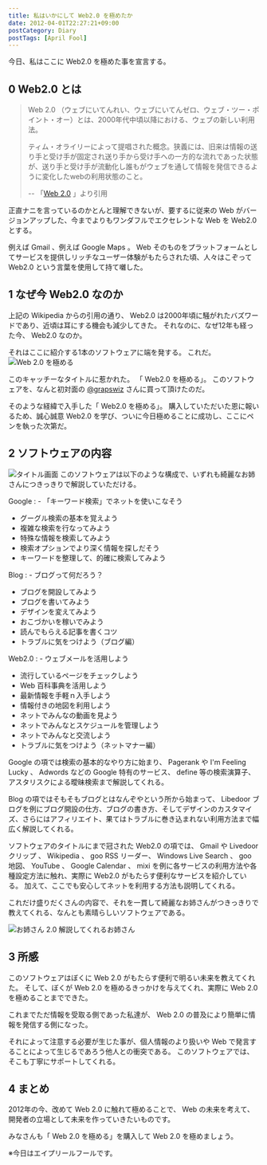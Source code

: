 ```yaml
---
title: 私はいかにして Web2.0 を極めたか
date: 2012-04-01T22:27:21+09:00
postCategory: Diary
postTags: [April Fool]
---
```


今日、私はここに Web2.0 を極めた事を宣言する。

## 0 Web2.0 とは

> Web 2.0 （ウェブにいてんれい、ウェブにいてんゼロ、ウェブ・ツー・ポイント・オー）とは、2000年代中頃以降における、ウェブの新しい利用法。
>
> ティム・オライリーによって提唱された概念。狭義には、旧来は情報の送り手と受け手が固定され送り手から受け手への一方的な流れであった状態が、送り手と受け手が流動化し誰もがウェブを通して情報を発信できるように変化したwebの利用状態のこと。
>
> -- 「[Web 2.0](http://ja.wikipedia.org/wiki/Web%202.0) 」より引用

正直ナニを言っているのかとんと理解できないが、要するに従来の Web がバージョンアップした、今までよりもワンダフルでエクセレントな Web を Web2.0 とする。

例えば Gmail 、例えば Google Maps 。
Web そのものをプラットフォームとしてサービスを提供しリッチなユーザー体験がもたらされた頃、人々はこぞって Web2.0 という言葉を使用して持て囃した。

## 1 なぜ今 Web2.0 なのか

上記の Wikipedia からの引用の通り、 Web2.0 は2000年頃に騒がれたバズワードであり、近頃は耳にする機会も減少してきた。
それなのに、なぜ12年も経った今、 Web2.0 なのか。

それはここに紹介する1本のソフトウェアに端を発する。
これだ。<br />
![Web 2.0 を極める](https://blogmedia.yosida95.com/2012/04/01/222721/package.jpg)

このキャッチーなタイトルに惹かれた。
「 Web2.0 を極める」。
このソフトウェアを、なんと初対面の [@grapswiz](http://twitter.com/grapswiz) さんに買って頂けたのだ。

そのような経緯で入手した「 Web2.0 を極める」。
購入していただいた恩に報いるため、誠心誠意 Web2.0 を学び、ついに今日極めることに成功し、ここにペンを執った次第だ。

## 2 ソフトウェアの内容

![タイトル画面](https://blogmedia.yosida95.com/2012/04/01/222721/title.png)
このソフトウェアは以下のような構成で、いずれも綺麗なお姉さんにつきっきりで解説していただける。

Google
: - 「キーワード検索」でネットを使いこなそう
  - グーグル検索の基本を覚えよう
  - 複雑な検索を行なってみよう
  - 特殊な情報を検索してみよう
  - 検索オプションでより深く情報を探しだそう
  - キーワードを整理して、的確に検索してみよう

Blog
: - ブログって何だろう？
  - ブログを開設してみよう
  - ブログを書いてみよう
  - デザインを変えてみよう
  - おこづかいを稼いでみよう
  - 読んでもらえる記事を書くコツ
  - トラブルに気をつけよう（ブログ編）

Web2.0
: - ウェブメールを活用しよう
  - 流行しているページをチェックしよう
  - Web 百科事典を活用しよう
  - 最新情報を手軽ｎ入手しよう
  - 情報付きの地図を利用しよう
  - ネットでみんなの動画を見よう
  - ネットでみんなとスケジュールを管理しよう
  - ネットでみんなと交流しよう
  - トラブルに気をつけよう（ネットマナー編）

Google の項では検索の基本的なやり方に始まり、 Pagerank や I'm Feeling Lucky 、 Adwords などの Google 特有のサービス、 define 等の検索演算子、アスタリスクによる曖昧検索まで解説してくれる。

Blog の項ではそもそもブログとはなんぞやという所から始まって、 Libedoor ブログを例にブログ開設の仕方、ブログの書き方、そしてデザインのカスタマイズ、さらにはアフィリエイト、果てはトラブルに巻き込まれない利用方法まで幅広く解説してくれる。

ソフトウェアのタイトルにまで冠された Web2.0 の項では、 Gmail や Livedoor クリップ 、 Wikipedia 、 goo RSS リーダー、 Windows Live Search 、 goo 地図、 YouTube 、 Google Calendar 、 mixi を例に各サービスの利用方法や各種設定方法に触れ、実際に Web2.0 がもたらす便利なサービスを紹介している。
加えて、ここでも安心してネットを利用する方法も説明してくれる。

これだけ盛りだくさんの内容で、それを一貫して綺麗なお姉さんがつきっきりで教えてくれる、なんとも素晴らしいソフトウェアである。

![お姉さん 2.0](https://blogmedia.yosida95.com/2012/04/01/222721/guide.png)
解説してくれるお姉さん

## 3 所感

このソフトウェアはぼくに Web 2.0 がもたらす便利で明るい未来を教えてくれた。
そして、ぼくが Web 2.0 を極めるきっかけを与えてくれ、実際に Web 2.0 を極めることまでできた。

これまでただ情報を受取る側であった私達が、 Web 2.0 の普及により簡単に情報を発信する側になった。

それによって注意する必要が生じた事が、個人情報のより扱いや Web で発言することによって生じるであろう他人との衝突である。
このソフトウェアでは、そこも丁寧にサポートしてくれる。

## 4 まとめ

2012年の今、改めて Web 2.0 に触れて極めることで、 Web の未来を考えて、開発者の立場として未来を作っていきたいものです。

みなさんも「 Web 2.0 を極める」を購入して Web 2.0 を極めましょう。

※今日はエイプリールフールです。
